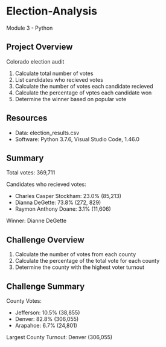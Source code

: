 # Election-Analysis
Module 3 - Python

## Project Overview
Colorado election audit

1. Calculate total number of votes
2. List candidates who recieved votes
3. Calculate the number of votes each candidate recieved
4. Calculate the percentage of vptes each candidate won
5. Determine the winner based on popular vote

## Resources
- Data: election_results.csv
- Software: Python 3.7.6, Visual Studio Code, 1.46.0

## Summary
Total votes: 369,711

Candidates who recieved votes:
- Charles Casper Stockham: 23.0% (85,213)
- Dianna DeGette: 73.8% (272, 829)
- Raymon Anthony Doane: 3.1% (11,606)

Winner: 
Dianne DeGette

## Challenge Overview
1. Calculate the number of votes from each county
2. Calculate the percentage of the total vote for each county
3. Determine the county with the highest voter turnout 

## Challenge Summary
County Votes:
- Jefferson: 10.5% (38,855)
- Denver: 82.8% (306,055)
- Arapahoe: 6.7% (24,801)

Largest County Turnout: Denver (306,055)

